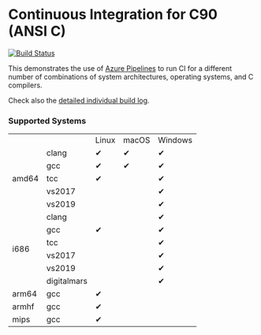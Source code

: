 # Continuous Integration for C90 (ANSI C)

[![Build Status](https://dev.azure.com/ariyahidayat/OpenSource/_apis/build/status/ariya.hello-c90?branchName=master)](https://dev.azure.com/ariyahidayat/OpenSource/_build/latest?definitionId=14&branchName=master)

This demonstrates the use of [Azure Pipelines](https://azure.microsoft.com/en-us/services/devops/pipelines/) to run CI for a different number of combinations of system architectures, operating systems, and C compilers.

Check also the [detailed individual build log](https://dev.azure.com/ariyahidayat/OpenSource/_build/latest?definitionId=14&branchName=master).

### Supported Systems

<table>
<tbody>

<tr>
  <td></td>
  <td></td>
  <td>Linux</td>
  <td>macOS</td>
  <td>Windows</td>
</tr>
<tr>
  <td rowspan=5>amd64</td>
  <td>clang</td>
  <td>&#x2714;</td>
  <td>&#x2714;</td>
  <td>&#x2714;</td>
</tr>
<tr>
  <td>gcc</td>
  <td>&#x2714;</td>
  <td>&#x2714;</td>
  <td>&#x2714;</td>
</tr>
<tr>
  <td>tcc</td>
  <td>&#x2714;</td>
  <td></td>
  <td>&#x2714;</td>
</tr>
<tr>
  <td>vs2017</td>
  <td></td>
  <td></td>
  <td>&#x2714;</td>
</tr>
<tr>
  <td>vs2019</td>
  <td></td>
  <td></td>
  <td>&#x2714;</td>
</tr>

<tr>
  <td rowspan=6>i686</td>
  <td>clang</td>
  <td></td>
  <td></td>
  <td>&#x2714;</td>
</tr>
<tr>
  <td>gcc</td>
  <td>&#x2714;</td>
  <td></td>
  <td>&#x2714;</td>
</tr>
<tr>
  <td>tcc</td>
  <td></td>
  <td></td>
  <td>&#x2714;</td>
</tr>
<tr>
  <td>vs2017</td>
  <td></td>
  <td></td>
  <td>&#x2714;</td>
</tr>
<tr>
  <td>vs2019</td>
  <td></td>
  <td></td>
  <td>&#x2714;</td>
</tr>
<tr>
  <td>digitalmars</td>
  <td></td>
  <td></td>
  <td>&#x2714;</td>
</tr>

<tr>
  <td>arm64</td>
  <td>gcc</td>
  <td>&#x2714;</td>
  <td></td>
  <td></td>
</tr>

<tr>
  <td>armhf</td>
  <td>gcc</td>
  <td>&#x2714;</td>
  <td></td>
  <td></td>
</tr>

<tr>
  <td>mips</td>
  <td>gcc</td>
  <td>&#x2714;</td>
  <td></td>
  <td></td>
</tr>


</tbody>
</table>